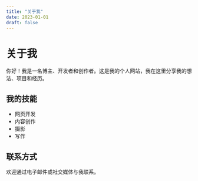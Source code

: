```yaml
---
title: "关于我"
date: 2023-01-01
draft: false
---
```


# 关于我

你好！我是一名博主、开发者和创作者。这是我的个人网站，我在这里分享我的想法、项目和经历。

## 我的技能

- 网页开发
- 内容创作
- 摄影
- 写作

## 联系方式

欢迎通过电子邮件或社交媒体与我联系。

